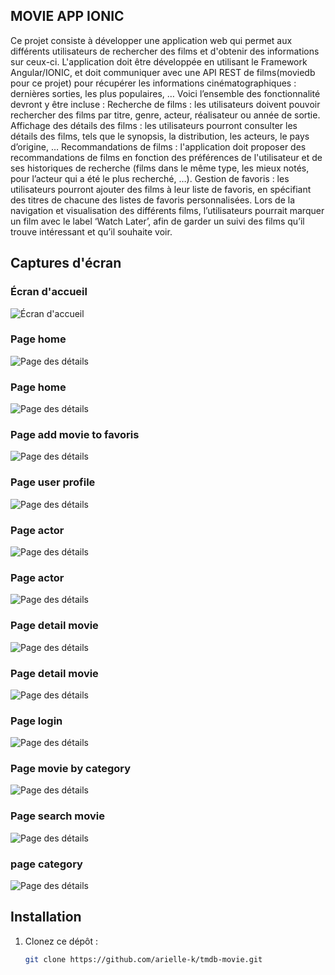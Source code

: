 
## MOVIE APP IONIC
Ce projet consiste à développer une application web qui permet aux différents utilisateurs de rechercher des films et d'obtenir des informations sur ceux-ci. L'application doit être développée en utilisant le Framework Angular/IONIC, et doit communiquer avec une API REST de films(moviedb pour ce projet) pour récupérer les informations cinématographiques : dernières sorties, les plus populaires, …
Voici l’ensemble des fonctionnalité devront y être incluse :
Recherche de films : les utilisateurs doivent pouvoir rechercher des films par titre, genre, acteur, réalisateur ou année de sortie.
Affichage des détails des films : les utilisateurs pourront consulter les détails des films, tels que le synopsis, la distribution, les acteurs, le pays d’origine, …
Recommandations de films : l'application doit proposer des recommandations de films en fonction des préférences de l'utilisateur et de ses historiques de recherche (films dans le même type, les mieux notés, pour l’acteur qui a été le plus recherché, …).
Gestion de favoris : les utilisateurs pourront ajouter des films à leur liste de favoris, en spécifiant des titres de chacune des listes de favoris personnalisées.
Lors de la navigation et visualisation des différents films, l’utilisateurs pourrait marquer un film avec le label ‘Watch Later’, afin de garder un suivi des films qu’il trouve intéressant et qu’il souhaite voir.

## Captures d'écran

### Écran d'accueil
![Écran d'accueil](src/assets/screenshots/screen_home_page.png)

### Page home
![Page des détails](src/assets/screenshots/screen%20home%20page%202.png)

### Page home
![Page des détails](src/assets/screenshots/screen%20home%20page%203.png)
### Page add movie to favoris
![Page des détails](src/assets/screenshots/feature%20add%20movie%20to%20favoris.png)
### Page user profile
![Page des détails](src/assets/screenshots/profile%20user.png)
### Page actor
![Page des détails](src/assets/screenshots/screen%20actors%20page.png)
### Page actor
![Page des détails](src/assets/screenshots/screen%20actor%20page%202.png)
### Page detail movie
![Page des détails](src/assets/screenshots/screen%20detail%20movies.png)
### Page detail movie
![Page des détails](src/assets/screenshots/screen%20detail%20movie%202.png)
### Page login
![Page des détails](src/assets/screenshots/screen%20login%20.png)
### Page movie by category
![Page des détails](src/assets/screenshots/screen%20movie%20by%20category.png)
### Page search movie
![Page des détails](src/assets/screenshots/screen%20search%20film.png)
### page category
![Page des détails](src/assets/screenshots/screen%20category.png)

## Installation

1. Clonez ce dépôt :
   ```bash
   git clone https://github.com/arielle-k/tmdb-movie.git
